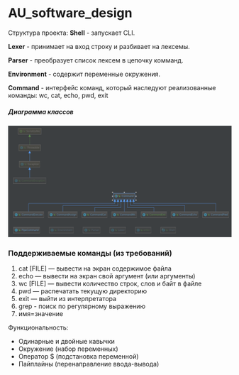 # AU_software_design

Структура проекта:
**Shell** - запускает CLI.

**Lexer** - принимает на вход строку и разбивает на лексемы.

**Parser** - преобразует список лексем в цепочку комманд.

**Environment** - содержит переменные окружения.

**Command** - интерфейс команд, который наследуют реализованные команды:
wc, cat, echo, pwd, exit

##### Диаграмма классов

![](cli_uml.png)


### Поддерживаемые команды (из требований)

1. cat [FILE] — вывести на экран содержимое файла
2. echo — вывести на экран свой аргумент (или аргументы)
3. wc [FILE] — вывести количество строк, слов и байт в файле
4. pwd — распечатать текущую директорию
5. exit — выйти из интерпретатора
6. grep - поиск по регулярному выражению
7. имя=значение

Функциональность:

* Одинарные и двойные кавычки
* Окружение (набор переменных)
* Оператор $ (подстановка переменной)
* Пайплайны (перенаправление ввода-вывода)